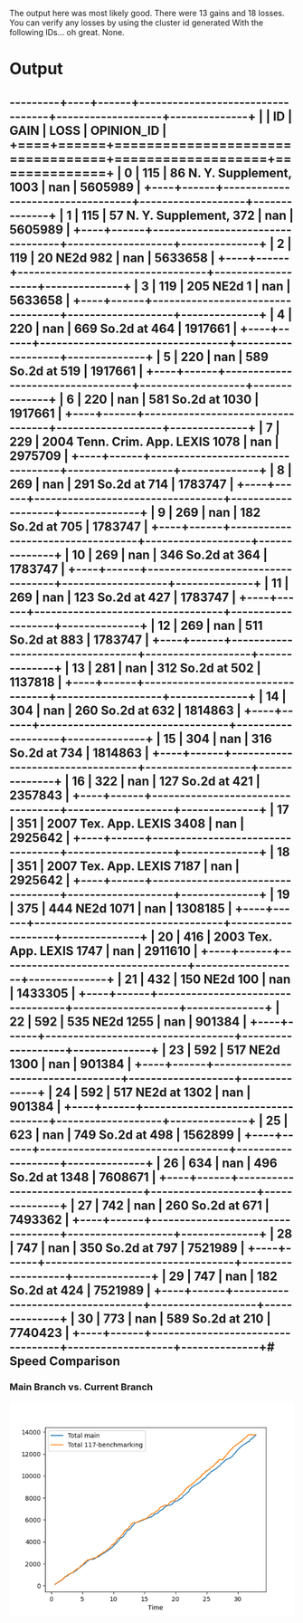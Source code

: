The output here was most likely good.
There were 13 gains and 18 losses.
You can verify any losses by using the cluster id generated
With the following IDs... oh great. None.

# Output
---------+----+------+----------------------------------+-------------------+--------------+
|    |   ID | GAIN                             | LOSS              |   OPINION_ID |
+====+======+==================================+===================+==============+
|  0 |  115 | 86 N. Y. Supplement, 1003        | nan               |      5605989 |
+----+------+----------------------------------+-------------------+--------------+
|  1 |  115 | 57 N. Y. Supplement, 372         | nan               |      5605989 |
+----+------+----------------------------------+-------------------+--------------+
|  2 |  119 | 20 NE2d 982                      | nan               |      5633658 |
+----+------+----------------------------------+-------------------+--------------+
|  3 |  119 | 205 NE2d 1                       | nan               |      5633658 |
+----+------+----------------------------------+-------------------+--------------+
|  4 |  220 | nan                              | 669 So.2d at 464  |      1917661 |
+----+------+----------------------------------+-------------------+--------------+
|  5 |  220 | nan                              | 589 So.2d at 519  |      1917661 |
+----+------+----------------------------------+-------------------+--------------+
|  6 |  220 | nan                              | 581 So.2d at 1030 |      1917661 |
+----+------+----------------------------------+-------------------+--------------+
|  7 |  229 | 2004 Tenn. Crim. App. LEXIS 1078 | nan               |      2975709 |
+----+------+----------------------------------+-------------------+--------------+
|  8 |  269 | nan                              | 291 So.2d at 714  |      1783747 |
+----+------+----------------------------------+-------------------+--------------+
|  9 |  269 | nan                              | 182 So.2d at 705  |      1783747 |
+----+------+----------------------------------+-------------------+--------------+
| 10 |  269 | nan                              | 346 So.2d at 364  |      1783747 |
+----+------+----------------------------------+-------------------+--------------+
| 11 |  269 | nan                              | 123 So.2d at 427  |      1783747 |
+----+------+----------------------------------+-------------------+--------------+
| 12 |  269 | nan                              | 511 So.2d at 883  |      1783747 |
+----+------+----------------------------------+-------------------+--------------+
| 13 |  281 | nan                              | 312 So.2d at 502  |      1137818 |
+----+------+----------------------------------+-------------------+--------------+
| 14 |  304 | nan                              | 260 So.2d at 632  |      1814863 |
+----+------+----------------------------------+-------------------+--------------+
| 15 |  304 | nan                              | 316 So.2d at 734  |      1814863 |
+----+------+----------------------------------+-------------------+--------------+
| 16 |  322 | nan                              | 127 So.2d at 421  |      2357843 |
+----+------+----------------------------------+-------------------+--------------+
| 17 |  351 | 2007 Tex. App. LEXIS 3408        | nan               |      2925642 |
+----+------+----------------------------------+-------------------+--------------+
| 18 |  351 | 2007 Tex. App. LEXIS 7187        | nan               |      2925642 |
+----+------+----------------------------------+-------------------+--------------+
| 19 |  375 | 444 NE2d 1071                    | nan               |      1308185 |
+----+------+----------------------------------+-------------------+--------------+
| 20 |  416 | 2003 Tex. App. LEXIS 1747        | nan               |      2911610 |
+----+------+----------------------------------+-------------------+--------------+
| 21 |  432 | 150 NE2d 100                     | nan               |      1433305 |
+----+------+----------------------------------+-------------------+--------------+
| 22 |  592 | 535 NE2d 1255                    | nan               |       901384 |
+----+------+----------------------------------+-------------------+--------------+
| 23 |  592 | 517 NE2d 1300                    | nan               |       901384 |
+----+------+----------------------------------+-------------------+--------------+
| 24 |  592 | 517 NE2d at 1302                 | nan               |       901384 |
+----+------+----------------------------------+-------------------+--------------+
| 25 |  623 | nan                              | 749 So.2d at 498  |      1562899 |
+----+------+----------------------------------+-------------------+--------------+
| 26 |  634 | nan                              | 496 So.2d at 1348 |      7608671 |
+----+------+----------------------------------+-------------------+--------------+
| 27 |  742 | nan                              | 260 So.2d at 671  |      7493362 |
+----+------+----------------------------------+-------------------+--------------+
| 28 |  747 | nan                              | 350 So.2d at 797  |      7521989 |
+----+------+----------------------------------+-------------------+--------------+
| 29 |  747 | nan                              | 182 So.2d at 424  |      7521989 |
+----+------+----------------------------------+-------------------+--------------+
| 30 |  773 | nan                              | 589 So.2d at 210  |      7740423 |
+----+------+----------------------------------+-------------------+--------------+# Speed Comparison
-------------------
### Main Branch vs. Current Branch
![image](https://github.com/flooie/pingme/blob/main/pr7-time-comparison.png?raw=true)
